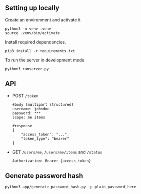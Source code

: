 ## Setting up locally

Create an environment and activate it

```shell
python3 -m venv .venv
source .venv/bin/activate
```

Install required dependencies.

```shell
pip3 install -r requirements.txt
```

To run the server in development mode

```shell
python3 runserver.py
```

## API

- POST `/token`

    ```shell
    #body (multipart structured)
    username: johndoe
    password: ***
    scope: me items

    #response
    {
        "access_token": "...",
        "token_type": "bearer"
    }
    ```

- GET `/users/me`, `/users/me/items` and `/status`

    ```shell
    Authorization: Bearer {access_token}
    ```


## Generate password hash

```shell
python3 app/generate_password_hash.py -p plain_password_here
```